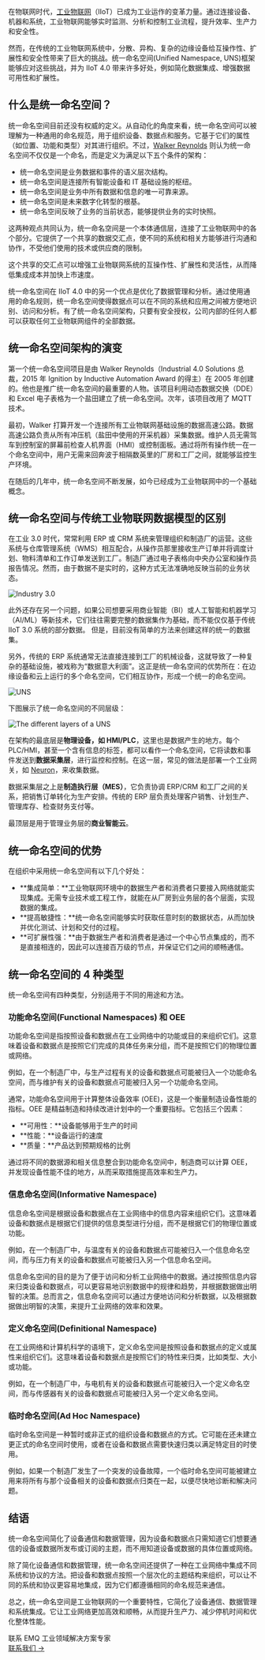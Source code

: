 在物联网时代，[工业物联网](https://www.emqx.com/zh/blog/iiot-explained-examples-technologies-benefits-and-challenges)（IIoT）已成为工业运作的变革力量。通过连接设备、机器和系统，工业物联网能够实时监测、分析和控制工业流程，提升效率、生产力和安全性。

然而，在传统的工业物联网系统中，分散、异构、复杂的边缘设备给互操作性、扩展性和安全性带来了巨大的挑战。统一命名空间(Unified Namespace, UNS)框架能够应对这些挑战，并为 IIoT 4.0 带来许多好处，例如简化数据集成、增强数据可用性和扩展性。

## 什么是统一命名空间？

统一命名空间目前还没有权威的定义。从自动化的角度来看，统一命名空间可以被理解为一种通用的命名规范，用于组织设备、数据点和服务。它基于它们的属性（如位置、功能和类型）对其进行组织。不过，[Walker Reynolds](https://www.youtube.com/watch?v=1h0DFwWz4uE) 则认为统一命名空间不仅仅是一个命名，而是定义为满足以下五个条件的架构：

- 统一命名空间是业务数据和事件的语义层次结构。
- 统一命名空间是连接所有智能设备和 IT 基础设施的枢纽。
- 统一命名空间是业务中所有数据和信息的唯一可靠来源。
- 统一命名空间是未来数字化转型的根基。
- 统一命名空间反映了业务的当前状态，能够提供业务的实时快照。

这两种观点共同认为，统一命名空间是一个本体通信层，连接了工业物联网中的各个部分。它提供了一个共享的数据交汇点，使不同的系统和相关方能够进行沟通和协作，不受他们使用的技术或供应商的限制。

这个共享的交汇点可以增强工业物联网系统的互操作性、扩展性和灵活性，从而降低集成成本并加快上市速度。

统一命名空间在 IIoT 4.0 中的另一个优点是优化了数据管理和分析。通过使用通用的命名规则，统一命名空间使得数据点可以在不同的系统和应用之间被方便地识别、访问和分析。有了统一命名空间架构，只要有安全授权，公司内部的任何人都可以获取任何工业物联网组件的全部数据。

## 统一命名空间架构的演变

第一个统一命名空间项目是由 Walker Reynolds（Industrial 4.0 Solutions 总裁，2015 年 Ignition by Inductive Automation Award 的得主）在 2005 年创建的。他也是推广统一命名空间的最重要的人物。该项目利用动态数据交换（DDE）和 Excel 电子表格为一个盐田建立了统一命名空间。次年，该项目改用了 MQTT 技术。

最初，Walker 打算开发一个连接所有工业物联网基础设施的数据高速公路。数据高速公路负责从所有冲压机（盐田中使用的开采机器）采集数据。维护人员无需驾车到控制室的屏幕前检查人机界面（HMI）或控制面板。通过将所有操作统一在一个命名空间中，用户无需来回奔波于相隔数英里的厂房和工厂之间，就能够监控生产环境。

在随后的几年中，统一命名空间不断发展，如今已经成为工业物联网中的一个基础概念。

## 统一命名空间与传统工业物联网数据模型的区别

在工业 3.0 时代，常常利用 ERP 或 CRM 系统来管理组织和制造厂的运营。这些系统与仓库管理系统（WMS）相互配合，从操作员那里接收生产订单并将调度计划、物料清单和工作订单发送到工厂。制造厂通过电子表格向中央办公室和操作员报告情况。然而，由于数据不是实时的，这种方式无法准确地反映当前的业务状态。

![Industry 3.0](https://assets.emqx.com/images/5cb2b8ded153af99510b2dc98fc21837.png)

此外还存在另一个问题，如果公司想要采用商业智能（BI）或人工智能和机器学习（AI/ML）等新技术，它们往往需要完整的数据集作为基础，而不能仅仅基于传统 IIoT 3.0 系统的部分数据。 但是，目前没有简单的方法来创建这样的统一的数据集。

另外，传统的 ERP 系统通常无法直接连接到工厂的机械设备，这就导致了一种复杂的基础设施，被戏称为“数据意大利面”。这正是统一命名空间的优势所在：在边缘设备和云上运行的多个命名空间，它们相互协作，形成一个统一的命名空间。

![UNS](https://assets.emqx.com/images/5e0a17bfeb781e0b7025254f79351029.png)

下图展示了统一命名空间的不同层级：

![The different layers of a UNS](https://assets.emqx.com/images/b294138a63506c8a3f18e1fb9dcd1895.png)

在架构的最底层是**物理设备，如 HMI/PLC**，这里也是数据产生的地方。每个 PLC/HMI，甚至一个含有信息的标签，都可以看作一个命名空间，它将读数和事件发送到**数据采集层**，进行监控和控制。在这一层，常见的做法是部署一个工业网关，如 [Neuron](https://github.com/emqx/neuron)，来收集数据。

数据采集层之上是**制造执行层（MES）**，它负责协调 ERP/CRM 和工厂之间的关系，把销售订单转化为生产安排。传统的 ERP 层负责处理客户销售、计划生产、管理库存、检查财务支付等。

最顶层是用于管理业务层的**商业智能云**。

## 统一命名空间的优势

在组织中采用统一命名空间有以下几个好处：

- **集成简单：**工业物联网环境中的数据生产者和消费者只要接入网络就能实现集成。无需专业技术或工程工作，就能在从厂房到业务层的各个层面，实现数据的集成。
- **提高敏捷性：**统一命名空间能够实时获取任意时刻的数据状态，从而加快并优化测试、计划和交付的过程。
- **可扩展性强：**由于数据生产者和消费者是通过一个中心节点集成的，而不是直接相连的，因此可以连接百万级的节点，并保证它们之间的顺畅通信。

## 统一命名空间的 4 种类型

统一命名空间有四种类型，分别适用于不同的用途和方法。

### 功能命名空间(Functional Namespaces) 和 OEE

功能命名空间是指按照设备和数据点在工业网络中的功能或目的来组织它们。这意味着设备和数据点是按照它们完成的具体任务来分组，而不是按照它们的物理位置或网络。

例如，在一个制造厂中，与生产过程有关的设备和数据点可能被归入一个功能命名空间，而与维护有关的设备和数据点可能被归入另一个功能命名空间。

通常，功能命名空间用于计算整体设备效率 (OEE)，这是一个衡量制造设备性能的指标。OEE 是精益制造和持续改进计划中的一个重要指标。它包括三个因素：

- **可用性：**设备能够用于生产的时间
- **性能：**设备运行的速度
- **质量：**产品达到预期规格的比例

通过将不同的数据源和相关信息整合到功能命名空间中，制造商可以计算 OEE，并发现设备性能不佳的地方，从而采取措施提高效率和生产力。

### 信息命名空间(Informative Namespace)

信息命名空间是根据设备和数据点在工业网络中的信息内容来组织它们。这意味着设备和数据点是根据它们提供的信息类型进行分组，而不是根据它们的物理位置或功能。

例如，在一个制造厂中，与温度有关的设备和数据点可能被归入一个信息命名空间，而与压力有关的设备和数据点可能被归入另一个信息命名空间。

信息命名空间的目的是为了便于访问和分析工业网络中的数据。通过按照信息内容来归类设备和数据点，可以更容易地识别数据中的规律和趋势，并根据数据做出明智的决策。总而言之，信息命名空间可以通过方便地访问和分析数据，以及根据数据做出明智的决策，来提升工业网络的效率和效果。

### 定义命名空间(Definitional Namespace)

在工业网络和计算机科学的语境下，定义命名空间是按照设备和数据点的定义或属性来组织它们。这意味着设备和数据点是按照它们的特性来归类，比如类型、大小或功能。

例如，在一个制造厂中，与电机有关的设备和数据点可能被归入一个定义命名空间，而与传感器有关的设备和数据点可能被归入另一个定义命名空间。

### 临时命名空间(Ad Hoc Namespace)

临时命名空间是一种暂时或非正式的组织设备和数据点的方式。它可能在还未建立更正式的命名空间时使用，或者在设备和数据点需要快速归类以满足特定目的时使用。

例如，如果一个制造厂发生了一个突发的设备故障，一个临时命名空间可能被建立用来将所有与那个设备相关的设备和数据点归类在一起，以便尽快地诊断和解决问题。

## 结语

统一命名空间简化了设备通信和数据管理，因为设备和数据点只需知道它们想要通信的设备或数据所发布或订阅的主题，而不用知道设备或数据的具体位置或网络。

除了简化设备通信和数据管理，统一命名空间还提供了一种在工业网络中集成不同系统和协议的方法。把设备和数据点按照一个层次化的主题结构来组织，可以让不同的系统和协议更容易地集成，因为它们都遵循相同的命名规范来通信。

总之，统一命名空间是工业物联网的一个重要特性，它简化了设备通信、数据管理和系统集成。它让工业网络更加高效和顺畅，从而提升生产力、减少停机时间和优化整体性能。



<section class="promotion">
    <div>
        联系 EMQ 工业领域解决方案专家
    </div>
    <a href="https://www.emqx.com/zh/contact?product=solutions" class="button is-gradient px-5">联系我们 →</a>
</section>
